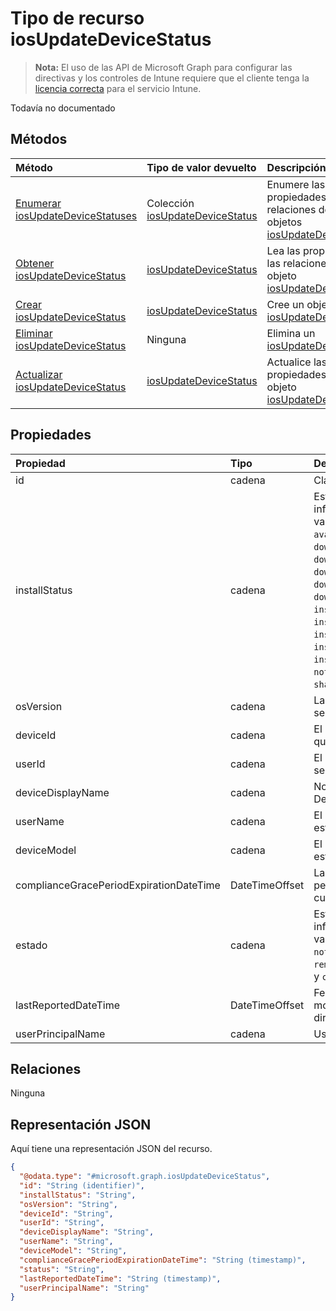 # <a name="iosupdatedevicestatus-resource-type"></a>Tipo de recurso iosUpdateDeviceStatus

> **Nota:** El uso de las API de Microsoft Graph para configurar las directivas y los controles de Intune requiere que el cliente tenga la [licencia correcta](https://go.microsoft.com/fwlink/?linkid=839381) para el servicio Intune.

Todavía no documentado
## <a name="methods"></a>Métodos
|Método|Tipo de valor devuelto|Descripción|
|:---|:---|:---|
|[Enumerar iosUpdateDeviceStatuses](../api/intune_deviceconfig_iosupdatedevicestatus_list.md)|Colección [iosUpdateDeviceStatus](../resources/intune_deviceconfig_iosupdatedevicestatus.md)|Enumere las propiedades y las relaciones de los objetos [iosUpdateDeviceStatus](../resources/intune_deviceconfig_iosupdatedevicestatus.md).|
|[Obtener iosUpdateDeviceStatus](../api/intune_deviceconfig_iosupdatedevicestatus_get.md)|[iosUpdateDeviceStatus](../resources/intune_deviceconfig_iosupdatedevicestatus.md)|Lea las propiedades y las relaciones del objeto [iosUpdateDeviceStatus](../resources/intune_deviceconfig_iosupdatedevicestatus.md).|
|[Crear iosUpdateDeviceStatus](../api/intune_deviceconfig_iosupdatedevicestatus_create.md)|[iosUpdateDeviceStatus](../resources/intune_deviceconfig_iosupdatedevicestatus.md)|Cree un objeto [iosUpdateDeviceStatus](../resources/intune_deviceconfig_iosupdatedevicestatus.md).|
|[Eliminar iosUpdateDeviceStatus](../api/intune_deviceconfig_iosupdatedevicestatus_delete.md)|Ninguna|Elimina un [iosUpdateDeviceStatus](../resources/intune_deviceconfig_iosupdatedevicestatus.md).|
|[Actualizar iosUpdateDeviceStatus](../api/intune_deviceconfig_iosupdatedevicestatus_update.md)|[iosUpdateDeviceStatus](../resources/intune_deviceconfig_iosupdatedevicestatus.md)|Actualice las propiedades de un objeto [iosUpdateDeviceStatus](../resources/intune_deviceconfig_iosupdatedevicestatus.md).|

## <a name="properties"></a>Propiedades
|Propiedad|Tipo|Descripción|
|:---|:---|:---|
|id|cadena|Clave de la entidad.|
|installStatus|cadena|Estado de la instalación del informe de directiva. Los valores posibles son: `success`, `available`, `idle`, `downloading`, `downloadFailed`, `downloadRequiresComputer`, `downloadInsufficientSpace`, `downloadInsufficientPower`, `downloadInsufficientNetwork`, `installing`, `installInsufficientSpace`, `installInsufficientPower`, `installPhoneCallInProgress`, `installFailed`, `notSupportedOperation` y `sharedDeviceUserLoggedInError`.|
|osVersion|cadena|La versión del dispositivo que se está notificando.|
|deviceId|cadena|El identificador del dispositivo que se está notificando.|
|userId|cadena|El identificador del usuario que se está notificando.|
|deviceDisplayName|cadena|Nombre de dispositivo de DevicePolicyStatus.|
|userName|cadena|El nombre de usuario que se está notificando|
|deviceModel|cadena|El modelo de dispositivo que se está notificando|
|complianceGracePeriodExpirationDateTime|DateTimeOffset|La fecha y hora en que expira el período de gracia de cumplimiento del dispositivo|
|estado|cadena|Estado de cumplimiento del informe de directiva. Los valores posibles son: `unknown`, `notApplicable`, `compliant`, `remediated`, `nonCompliant`, `error` y `conflict`.|
|lastReportedDateTime|DateTimeOffset|Fecha y hora de la última modificación del informe de directiva.|
|userPrincipalName|cadena|UserPrincipalName.|

## <a name="relationships"></a>Relaciones
Ninguna
## <a name="json-representation"></a>Representación JSON
Aquí tiene una representación JSON del recurso.
<!-- {
  "blockType": "resource",
  "keyProperty": "id",
  "@odata.type": "microsoft.graph.iosUpdateDeviceStatus"
}
-->
``` json
{
  "@odata.type": "#microsoft.graph.iosUpdateDeviceStatus",
  "id": "String (identifier)",
  "installStatus": "String",
  "osVersion": "String",
  "deviceId": "String",
  "userId": "String",
  "deviceDisplayName": "String",
  "userName": "String",
  "deviceModel": "String",
  "complianceGracePeriodExpirationDateTime": "String (timestamp)",
  "status": "String",
  "lastReportedDateTime": "String (timestamp)",
  "userPrincipalName": "String"
}
```



